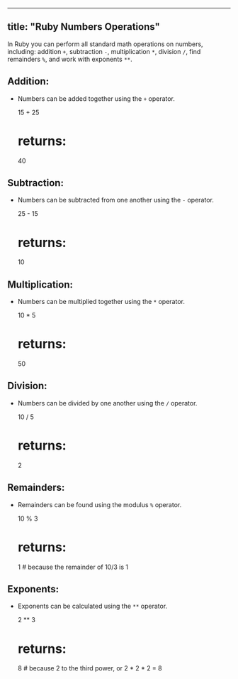 
---
title: "Ruby Numbers Operations"
---

In Ruby you can perform all standard math operations on numbers, including: addition `+`, subtraction `-`, multiplication `*`, division `/`, find remainders `%`, and work with exponents `**`.

## Addition:

*   Numbers can be added together using the `+` operator.

    15 + 25
    # returns:
    40

## Subtraction:

*   Numbers can be subtracted from one another using the `-` operator.

    25 - 15
    # returns:
    10

## Multiplication:

*   Numbers can be multiplied together using the `*` operator.

    10 * 5
    # returns:
    50

## Division:

*   Numbers can be divided by one another using the `/` operator.

    10 / 5
    # returns:
    2

## Remainders:

*   Remainders can be found using the modulus `%` operator.

    10 % 3
    # returns:
    1 # because the remainder of 10/3 is 1

## Exponents:

*   Exponents can be calculated using the `**` operator.

    2 ** 3
    # returns:
    8 # because 2 to the third power, or 2 * 2 * 2 = 8
